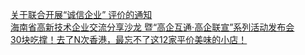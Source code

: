   
[关于联合开展“诚信企业” 评价的通知](http://www.dianyue.me/archives/242/xjqk17jni2qqpex9/)  
[海南省高新技术企业交流分享沙龙 暨“高企互通·高企联宣”系列活动发布会](http://www.dianyue.me/archives/549/fpxg5pj5598ip44t/)  
[30块吃撑！去了N次香港，最忘不了这12家平价美味的小店！](http://www.dianyue.me/archives/165/bifam7cnaqgggpwe/)